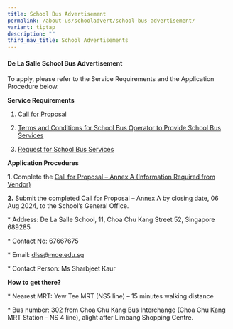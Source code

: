 ```yaml
---
title: School Bus Advertisement
permalink: /about-us/schooladvert/school-bus-advertisement/
variant: tiptap
description: ""
third_nav_title: School Advertisements
---
```

<h4><strong>De La Salle School Bus Advertisement</strong></h4>
<p>To apply, please refer to the Service Requirements and the Application
Procedure below.</p>
<p><strong>Service Requirements</strong>
</p>
<ol data-tight="true" class="tight">
<li>
<p><a href="/files/2024/Call_for_Proposals__For_Single_Bus_Service_.pdf" rel="noopener noreferrer nofollow" target="_blank">Call for Proposal</a>
</p>
</li>
</ol>
<ol start="2" data-tight="true" class="tight">
<li>
<p><a href="/files/2024/T_C_for_School_Bus_Operator_to_Provide_School_Bus_Services__For_Single_Bus_Service_.pdf" rel="noopener noreferrer nofollow" target="_blank">Terms and Conditions for School Bus Operator to Provide School Bus Services</a>
</p>
</li>
<li>
<p><a href="/files/2024/Request_for_School_Bus_Service_and_T_C_Governing_the_Requests_for_Services___For_Single_Bus_Service_.pdf" rel="noopener noreferrer nofollow" target="_blank">Request for School Bus Services</a>
</p>
</li>
</ol>
<p><strong>Application Procedures</strong>
</p>
<p><strong>1. </strong>Complete the <a href="/files/2024/Information_from_Vendor__For_Single_Bus_Service_.pdf" rel="noopener noreferrer nofollow" target="_blank">Call for Proposal – Annex A (Information Required from Vendor)</a>
</p>
<p><strong>2.</strong> Submit the completed Call for Proposal – Annex A by
closing date, 06 Aug 2024, to the School’s General Office.</p>
<p>* Address: De La Salle School, 11, Choa Chu Kang Street 52, Singapore
689285</p>
<p>* Contact No: 67667675</p>
<p>* Email: <a href="mailto:dlss@moe.edu.sg" rel="noopener noreferrer nofollow" target="_blank">dlss@moe.edu.sg</a>
</p>
<p>* Contact Person: Ms Sharbjeet Kaur</p>
<p><strong>How to get there?</strong>
</p>
<p>* Nearest MRT: Yew Tee MRT (NS5 line) – 15 minutes walking distance</p>
<p>* Bus number: 302 from Choa Chu Kang Bus Interchange (Choa Chu Kang MRT
Station - NS 4 line), alight after Limbang Shopping Centre.</p>